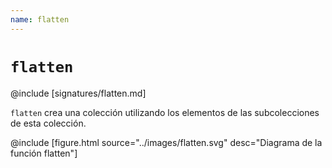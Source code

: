 ```yaml
---
name: flatten
---
```


# `flatten`

@include [signatures/flatten.md]

`flatten` crea una colección utilizando los elementos de las subcolecciones de esta colección.

@include [figure.html source="../images/flatten.svg" desc="Diagrama de la función flatten"]
